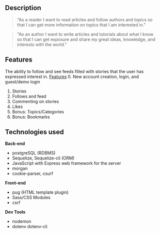 
## Description
> "As a reader I want to read articles and follow authors and topics so that I can get more information on topics that I am interested in."

> "As an author I want to write articles and tutorials about what I know so that I can get exposure and share my great ideas, knowledge, and interests with the world."


## Features
The ability to follow and see feeds filled with stories that the user has expressed interest in.
[Features](https://github.com/tamagrijr/mediumClone/blob/master/Documentation/featureList.md)
0. New account creation, login, and guest/demo login
1. Stories
2. Follows and feed
3. Commenting on stories
4. Likes
5. Bonus: Topics/Categories
6. Bonus: Bookmarks


## Technologies used
**Back-end**
* postgreSQL (RDBMS)
* Sequelize, Sequelize-cli (ORM)
* JavaScript with Express web framework for the server
* morgan
* cookie-parser, csurf

**Front-end**
* pug (HTML template plugin)
* Sass/CSS Modules
* csrf

**Dev Tools**
* nodemon
* dotenv dotenv-cli
